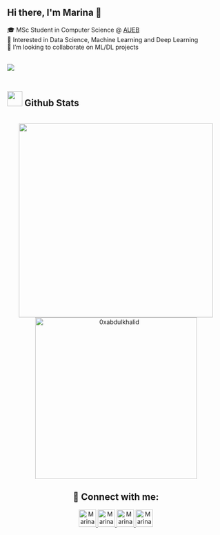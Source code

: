 ## Hi there, I'm Marina  👋

🎓 MSc Student in Computer Science @ [AUEB](https://www.aueb.gr) </br>
👀 Interested in Data Science, Machine Learning and Deep Learning </br>
👯 I’m looking to collaborate on ML/DL projects </br>

</a> 
</br>
<img src="https://komarev.com/ghpvc/?username=marina-sam14&&style=flat-square" align="left" color="grey" />

<br>
</br>



## <img src="https://media.giphy.com/media/iY8CRBdQXODJSCERIr/giphy.gif" width="35"><b> Github Stats </b>
<br>

<div align="center">

<a href="https://github.com/gody10/">
  <img src="https://github-readme-stats.vercel.app/api?username=msamprovalaki&include_all_commits=true&count_private=true&show_icons=true&line_height=20&theme=midnight-purple" width="450"/>
  <img src="https://github-readme-stats.vercel.app/api/top-langs?username=msamprovalaki&show_icons=true&locale=en&layout=compact&line_height=20&theme=midnight-purple" width="375"  alt="0xabdulkhalid"/>

</a>






## 🤝 Connect with me: 

<div align="center">

<a href="https://msamprovalaki.github.io" target="_blank"><img src="https://img.icons8.com/?size=100&id=9918&format=png&color=FFFFFF" alt="Marina Samprovalaki | Google Scholar" width="40" height="40"/>
</a>
<a href="mailto:marina.samprovalaki@gmail.com" target="_blank"><img src="https://img.icons8.com/?size=100&id=Y2GfpkgYNp42&format=png&color=FFFFFF" alt="Marina Samprovalaki | LinkedIn" width="40" height="40" />
</a> 
<a href="https://www.linkedin.com/in/marina-samprovalaki/" target="_blank"><img src="https://img.icons8.com/?size=100&id=8808&format=png&color=FFFFFF" alt="Marina Samprovalaki | LinkedIn" width="40" height="40"/>
</a>
<a href="https://scholar.google.com/citations?user=iRPZ3joAAAAJ&hl=en&authuser=1" target="_blank"><img src="https://img.icons8.com/?size=100&id=okYCvWotC0uX&format=png&color=FFFFFF" alt="Marina Samprovalaki | Google Scholar" width="40" height="40"/>
</a>


 















